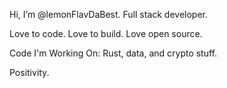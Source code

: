 Hi, I’m @lemonFlavDaBest. Full stack developer.


Love to code. 
Love to build. 
Love open source. 


Code I'm Working On: Rust, data, and crypto stuff.


Positivity. 
